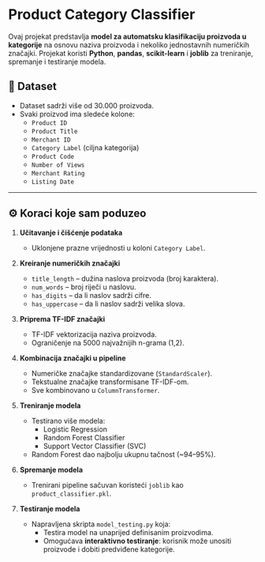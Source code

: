 # Product Category Classifier

Ovaj projekat predstavlja **model za automatsku klasifikaciju proizvoda u kategorije** na osnovu naziva proizvoda i nekoliko jednostavnih numeričkih značajki. Projekat koristi **Python**, **pandas**, **scikit-learn** i **joblib** za treniranje, spremanje i testiranje modela.

## 📝 Dataset

- Dataset sadrži više od 30.000 proizvoda.
- Svaki proizvod ima sledeće kolone:
  - `Product ID`
  - `Product Title`
  - `Merchant ID`
  - `Category Label` (ciljna kategorija)
  - `Product Code`
  - `Number of Views`
  - `Merchant Rating`
  - `Listing Date`

---

## ⚙️ Koraci koje sam poduzeo

1. **Učitavanje i čišćenje podataka**
   - Uklonjene prazne vrijednosti u koloni `Category Label`.

2. **Kreiranje numeričkih značajki**
   - `title_length` – dužina naslova proizvoda (broj karaktera).
   - `num_words` – broj riječi u naslovu.
   - `has_digits` – da li naslov sadrži cifre.
   - `has_uppercase` – da li naslov sadrži velika slova.

3. **Priprema TF-IDF značajki**
   - TF-IDF vektorizacija naziva proizvoda.
   - Ograničenje na 5000 najvažnijih n-grama (1,2).

4. **Kombinacija značajki u pipeline**
   - Numeričke značajke standardizovane (`StandardScaler`).
   - Tekstualne značajke transformisane TF-IDF-om.
   - Sve kombinovano u `ColumnTransformer`.

5. **Treniranje modela**
   - Testirano više modela:
     - Logistic Regression
     - Random Forest Classifier
     - Support Vector Classifier (SVC)
   - Random Forest dao najbolju ukupnu tačnost (~94–95%).

6. **Spremanje modela**
   - Trenirani pipeline sačuvan koristeći `joblib` kao `product_classifier.pkl`.

7. **Testiranje modela**
   - Napravljena skripta `model_testing.py` koja:
     - Testira model na unaprijed definisanim proizvodima.
     - Omogućava **interaktivno testiranje**: korisnik može unositi proizvode i dobiti predviđene kategorije.



